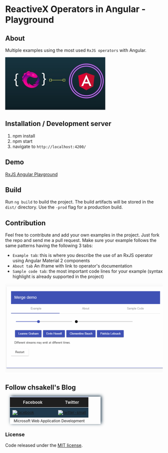 # ReactiveX Operators in Angular - Playground

## About

Multiple examples using the most used `RxJS operators` with Angular.

![GitHub Logo](/src/assets/images/reactive-store-angular-2.jpg)

## Installation / Development server

1. npm install
1. npm start
1. navigate to `http://localhost:4200/`

## Demo

[RxJS Angular Playground](http://rxjs-angular-playground.azurewebsites.net)

## Build

Run `ng build` to build the project. The build artifacts will be stored in the `dist/` directory. Use the `-prod` flag for a production build.

## Contribution

Feel free to contribute and add your own examples in the project. Just fork the repo and send me a pull request. Make sure your example follows the same patterns having the following 3 tabs:

* `Example tab`: this is where you describe the use of an RxJS operator using Angular Material 2 components
* `About tab` An iframe with link to operator's documentation
* `Sample code tab`: the most important code lines for your example (syntax highlight is already supported in the project)

![GitHub Logo](/src/assets/images/reactivex-merge.gif)

## Follow chsakell's Blog
<table id="gradient-style" style="box-shadow:3px -2px 10px #1F394C;font-size:12px;margin:15px;width:290px;text-align:left;border-collapse:collapse;" summary="">
<thead>
<tr>
<th style="width:130px;font-size:13px;font-weight:bold;padding:8px;background:#1F1F1F repeat-x;border-top:2px solid #d3ddff;border-bottom:1px solid #fff;color:#E0E0E0;" align="center" scope="col">Facebook</th>
<th style="font-size:13px;font-weight:bold;padding:8px;background:#1F1F1F repeat-x;border-top:2px solid #d3ddff;border-bottom:1px solid #fff;color:#E0E0E0;" align="center" scope="col">Twitter</th>
</tr>
</thead>
<tfoot>
<tr>
<td colspan="4" style="text-align:center;">Microsoft Web Application Development</td>
</tr>
</tfoot>
<tbody>
<tr>
<td style="padding:8px;border-bottom:1px solid #fff;color:#FFA500;border-top:1px solid #fff;background:#1F394C repeat-x;">
<a href="https://www.facebook.com/chsakells.blog" target="_blank"><img src="https://chsakell.files.wordpress.com/2015/08/facebook.png?w=120&amp;h=120&amp;crop=1" alt="facebook" width="120" height="120" class="alignnone size-opti-archive wp-image-3578"></a>
</td>
<td style="padding:8px;border-bottom:1px solid #fff;color:#FFA500;border-top:1px solid #fff;background:#1F394C repeat-x;">
<a href="https://twitter.com/chsakellsBlog" target="_blank"><img src="https://chsakell.files.wordpress.com/2015/08/twitter-small.png?w=120&amp;h=120&amp;crop=1" alt="twitter-small" width="120" height="120" class="alignnone size-opti-archive wp-image-3583"></a>
</td>
</tr>
</tbody>
</table>
<h3>License</h3>
Code released under the <a href="https://github.com/chsakell/rxjs-in-angular/blob/master/licence" target="_blank"> MIT license</a>.

